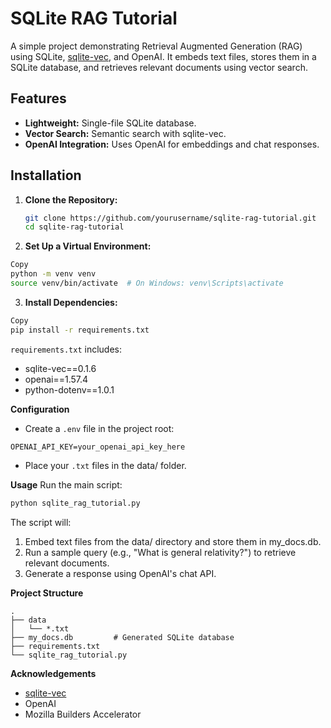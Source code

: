 # SQLite RAG Tutorial

A simple project demonstrating Retrieval Augmented Generation (RAG) using SQLite, [sqlite-vec](https://github.com/mozilla/ssd-vec), and OpenAI. It embeds text files, stores them in a SQLite database, and retrieves relevant documents using vector search.

## Features

- **Lightweight:** Single-file SQLite database.
- **Vector Search:** Semantic search with sqlite-vec.
- **OpenAI Integration:** Uses OpenAI for embeddings and chat responses.

## Installation

1. **Clone the Repository:**

   ```bash
   git clone https://github.com/yourusername/sqlite-rag-tutorial.git
   cd sqlite-rag-tutorial
   ```

2. **Set Up a Virtual Environment:**
```bash
Copy
python -m venv venv
source venv/bin/activate  # On Windows: venv\Scripts\activate
```

3. **Install Dependencies:**
```bash
Copy
pip install -r requirements.txt
```
`requirements.txt` includes:
- sqlite-vec==0.1.6
- openai==1.57.4
- python-dotenv==1.0.1

**Configuration**
- Create a `.env` file in the project root:
```
OPENAI_API_KEY=your_openai_api_key_here
```
- Place your `.txt` files in the data/ folder.

**Usage**
Run the main script:
```bash
python sqlite_rag_tutorial.py
```
The script will:

1. Embed text files from the data/ directory and store them in my_docs.db.
2. Run a sample query (e.g., "What is general relativity?") to retrieve relevant documents.
3. Generate a response using OpenAI's chat API.

**Project Structure**
```pgsql
.
├── data
│   └── *.txt
├── my_docs.db         # Generated SQLite database
├── requirements.txt
└── sqlite_rag_tutorial.py
```

**Acknowledgements**
- [sqlite-vec]((https://github.com/mozilla/ssd-vec))
- OpenAI
- Mozilla Builders Accelerator